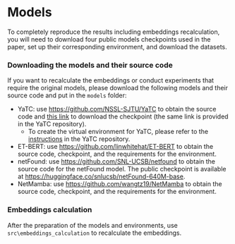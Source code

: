 # Models

To completely reproduce the results including embeddings recalculation, you will need to download four public models checkpoints used in the paper, set up their corresponding environment, and download the datasets.

### Downloading the models and their source code
If you want to recalculate the embeddings or conduct experiments that require the original models, please download the following models and their source code and put in the `models` folder:
- YaTC: use https://github.com/NSSL-SJTU/YaTC to obtain the source code and [this link](https://drive.google.com/file/d/1wWmZN87NgwujSd2-o5nm3HaQUIzWlv16/view?usp=drive_link) to download the checkpoint (the same link is provided in the YaTC repository). 
  - To create the virtual environment for YaTC, please refer to the [instructions](https://github.com/NSSL-SJTU/YaTC?tab=readme-ov-file#dependency) in the YaTC repository.
- ET-BERT: use https://github.com/linwhitehat/ET-BERT to obtain the source code, checkpoint, and the requirements for the environment.
- netFound: use https://github.com/SNL-UCSB/netfound to obtain the source code for the netFound model. The public checkpoint is available at https://huggingface.co/snlucsb/netFound-640M-base.
- NetMamba: use https://github.com/wangtz19/NetMamba to obtain the source code, checkpoint, and the requirements for the environment.

### Embeddings calculation
After the preparation of the models and environments, use ```src\embeddings_calculation``` to recalculate the embeddings. 